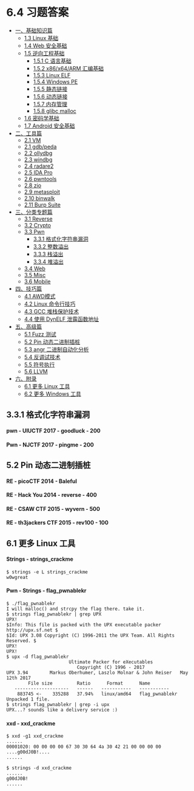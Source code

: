 # 6.4 习题答案

- [一、基础知识篇]()
  - [1.3 Linux 基础]()
  - [1.4 Web 安全基础]()
  - [1.5 逆向工程基础]()
    - [1.5.1 C 语言基础]()
    - [1.5.2 x86/x64/ARM 汇编基础]()
    - [1.5.3 Linux ELF]()
    - [1.5.4 Windows PE]()
    - [1.5.5 静态链接]()
    - [1.5.6 动态链接]()
    - [1.5.7 内存管理]()
    - [1.5.8 glibc malloc]()
  - [1.6 密码学基础]()
  - [1.7 Android 安全基础]()
- [二、工具篇]()
  - [2.1 VM]()
  - [2.1 gdb/peda]()
  - [2.2 ollydbg]()
  - [2.3 windbg]()
  - [2.4 radare2]()
  - [2.5 IDA Pro]()
  - [2.6 pwntools]()
  - [2.8 zio]()
  - [2.9 metasploit]()
  - [2.10 binwalk]()
  - [2.11 Burp Suite]()
- [三、分类专题篇]()
  - [3.1 Reverse]()
  - [3.2 Crypto]()
  - [3.3 Pwn]()
    - [3.3.1 格式化字符串漏洞](#331-格式化字符串漏洞)
    - [3.3.2 整数溢出]()
    - [3.3.3 栈溢出]()
    - [3.3.4 堆溢出]()
  - [3.4 Web]()
  - [3.5 Misc]()
  - [3.6 Mobile]()
- [四、技巧篇]()
  - [4.1 AWD模式]()
  - [4.2 Linux 命令行技巧]()
  - [4.3 GCC 堆栈保护技术]()
  - [4.4 使用 DynELF 泄露函数地址]()
- [五、高级篇]()
  - [5.1 Fuzz 测试]()
  - [5.2 Pin 动态二进制插桩](#52-Pin-动态二进制插桩)
  - [5.3 angr 二进制自动化分析]()
  - [5.4 反调试技术]()
  - [5.5 符号执行]()
  - [5.6 LLVM]()
- [六、附录]()
  - [6.1 更多 Linux 工具](#61-更多-linux-工具)
  - [6.2 更多 Windows 工具]()


## 3.3.1 格式化字符串漏洞
#### **pwn** - UIUCTF 2017 - goodluck - 200

#### **Pwn** - NJCTF 2017 - pingme - 200


## 5.2 Pin 动态二进制插桩
#### **RE** - picoCTF 2014 - Baleful

#### **RE** - Hack You 2014 - reverse - 400

#### **RE** - CSAW CTF 2015 - wyvern - 500

#### **RE** - th3jackers CTF 2015 - rev100 - 100


## 6.1 更多 Linux 工具
#### Strings - strings_crackme
```text
$ strings -e L strings_crackme
w0wgreat
```

#### **Pwn** - Strings - flag_pwnablekr
```text
$ ./flag_pwnablekr
I will malloc() and strcpy the flag there. take it.
$ strings flag_pwnablekr | grep UPX
UPX!
$Info: This file is packed with the UPX executable packer http://upx.sf.net $
$Id: UPX 3.08 Copyright (C) 1996-2011 the UPX Team. All Rights Reserved. $
UPX!
UPX!
$ upx -d flag_pwnablekr
                       Ultimate Packer for eXecutables
                          Copyright (C) 1996 - 2017
UPX 3.94        Markus Oberhumer, Laszlo Molnar & John Reiser   May 12th 2017
        File size         Ratio      Format      Name
   --------------------   ------   -----------   -----------
    883745 <-    335288   37.94%   linux/amd64   flag_pwnablekr
Unpacked 1 file.
$ strings flag_pwnablekr | grep -i upx
UPX...? sounds like a delivery service :)
```

#### xxd - xxd_crackme
```text
$ xxd -g1 xxd_crackme
......
00001020: 00 00 00 00 67 30 30 64 4a 30 42 21 00 00 00 00  ....g00dJ0B!....
......
```
```text
$ strings -d xxd_crackme
......
g00dJ0B!
......
```
